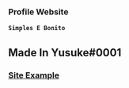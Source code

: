 ### Profile Website
**`Simples E Bonito`**

## Made In Yusuke#0001

### [Site Example](https://userwhare.github.io/d4rksold4t/)
